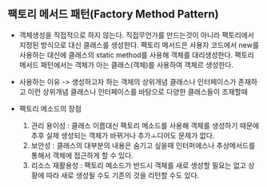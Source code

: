

## 팩토리 메서드 패턴(Factory Method Pattern)
- 객체생성을 직접적으로 하지 않는다. 직접무언가를 만드는것이 아니라 팩토리에서 지정된 방식으로 대신 클래스를 생성한다.
팩토리 메서드은 사용자 코드에서 new를 사용하는 대신에 클래스의 static method를 사용해 객체를 대리생성한다.
팩토리 메서드 패턴에서는 객체가 아는 클래스(객체)를 사용하여 객체르 생성한다.


- 사용하는 이유
	-> 생성하고자 하는 객체의 상위개념 클래스나 인터페이스가 존재하고 이런 상위개념 클래스나 인터페이스를 바탕으로
	다양한 클래스들이 조재할때

- 팩토리 메소드의 장점
	1) 관리 용이성 : 클래스 이름대신 팩토리 메소드를 사용해 객체를 생성하기 때문에
			추후 실제 생성되는 객체가 바뀌거나 추가ㅗ디어도 문제가 없다.
	2) 보안성	     : 클래스의 대부분의 내용은 숨기고 싶을때 인터퍼에스나 추상메서드를 통해서 객체에 접근하게 할 수 있다.
	3) 리소스 재활용성 : 팩토리 메소드가 반드시 객체를 새로 생성할 필요는 없고 상황에 따라 
			새로 생성될 수도 기존의 것을 	리턴할 수도 있다.

